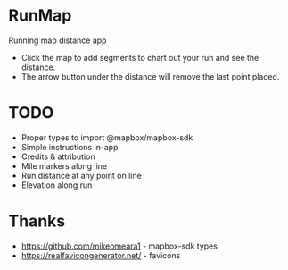 # RunMap
Running map distance app
- Click the map to add segments to chart out your run and see the distance.
- The arrow button under the distance will remove the last point placed.

# TODO
- Proper types to import @mapbox/mapbox-sdk
- Simple instructions in-app
- Credits & attribution
- Mile markers along line
- Run distance at any point on line
- Elevation along run

# Thanks
- https://github.com/mikeomeara1 - mapbox-sdk types
- https://realfavicongenerator.net/ - favicons
